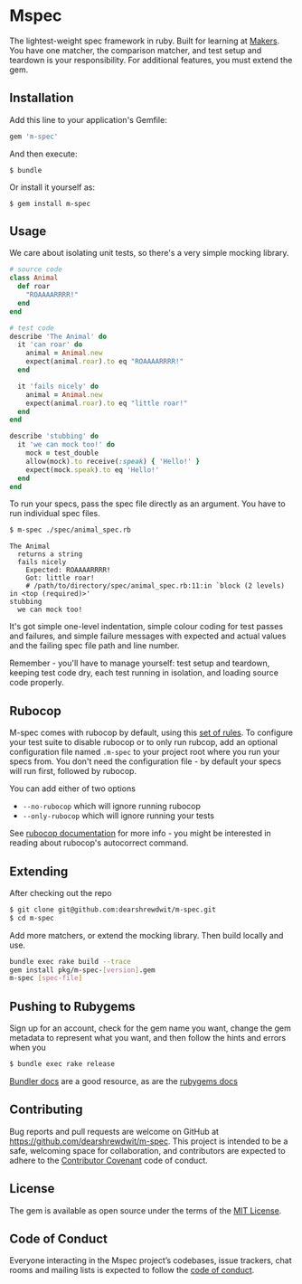 # Mspec

The lightest-weight spec framework in ruby. Built for learning at [Makers](https://makers.tech). You have one matcher, the comparison matcher, and test setup and teardown is your responsibility. For additional features, you must extend the gem.

## Installation

Add this line to your application's Gemfile:

```ruby
gem 'm-spec'
```

And then execute:

    $ bundle

Or install it yourself as:

    $ gem install m-spec

## Usage

We care about isolating unit tests, so there's a very simple mocking library.

```ruby
# source code
class Animal
  def roar
    "ROAAAARRRR!"
  end
end

# test code
describe 'The Animal' do
  it 'can roar' do
    animal = Animal.new
    expect(animal.roar).to eq "ROAAAARRRR!"
  end

  it 'fails nicely' do
    animal = Animal.new
    expect(animal.roar).to eq "little roar!"
  end
end

describe 'stubbing' do
  it 'we can mock too!' do
    mock = test_double
    allow(mock).to receive(:speak) { 'Hello!' }
    expect(mock.speak).to eq 'Hello!'
  end
end
```

To run your specs, pass the spec file directly as an argument. You have to run individual spec files.

```sh
$ m-spec ./spec/animal_spec.rb
```

```
The Animal
  returns a string
  fails nicely
    Expected: ROAAAARRRR!
    Got: little roar!
    # /path/to/directory/spec/animal_spec.rb:11:in `block (2 levels) in <top (required)>'
stubbing
  we can mock too!
```

It's got simple one-level indentation, simple colour coding for test passes and failures, and simple failure messages with expected and actual values and the failing spec file path and line number.

Remember - you'll have to manage yourself: test setup and teardown, keeping test code dry, each test running in isolation, and loading source code properly.

## Rubocop

M-spec comes with rubocop by default, using this [set of rules](https://github.com/makersacademy/scaffolint). To configure your test suite to disable rubocop or to only run rubcop, add an optional configuration file named `.m-spec` to your project root where you run your specs from. You don't need the configuration file - by default your specs will run first, followed by rubocop.

You can add either of two options
- `--no-rubocop` which will ignore running rubocop
- `--only-rubocop` which will ignore running your tests

See [rubocop documentation](https://docs.rubocop.org/rubocop/index.html) for more info - you might be interested in reading about rubocop's autocorrect command.


## Extending

After checking out the repo
```sh
$ git clone git@github.com:dearshrewdwit/m-spec.git
$ cd m-spec
```
Add more matchers, or extend the mocking library. Then build locally and use.
```sh
bundle exec rake build --trace
gem install pkg/m-spec-[version].gem
m-spec [spec-file]
```

## Pushing to Rubygems
Sign up for an account, check for the gem name you want, change the gem metadata to represent what you want, and then follow the hints and errors when you
```sh
$ bundle exec rake release
```

[Bundler docs](https://bundler.io/guides/creating_gem.html) are a good resource, as are the [rubygems docs](https://guides.rubygems.org/publishing/)

## Contributing

Bug reports and pull requests are welcome on GitHub at https://github.com/dearshrewdwit/m-spec. This project is intended to be a safe, welcoming space for collaboration, and contributors are expected to adhere to the [Contributor Covenant](http://contributor-covenant.org) code of conduct.

## License

The gem is available as open source under the terms of the [MIT License](https://opensource.org/licenses/MIT).

## Code of Conduct

Everyone interacting in the Mspec project’s codebases, issue trackers, chat rooms and mailing lists is expected to follow the [code of conduct](https://github.com/dearshrewdwit/m-spec/blob/master/CODE_OF_CONDUCT.md).
